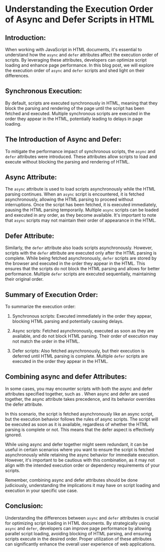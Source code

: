 # Understanding the Execution Order of Async and Defer Scripts in HTML

## Introduction:

When working with JavaScript in HTML documents, it's essential to understand how the `async` and `defer` attributes affect the execution order of scripts. By leveraging these attributes, developers can optimize script loading and enhance page performance. In this blog post, we will explore the execution order of `async` and `defer` scripts and shed light on their differences.

## Synchronous Execution:

By default, scripts are executed synchronously in HTML, meaning that they block the parsing and rendering of the page until the script has been fetched and executed. Multiple synchronous scripts are executed in the order they appear in the HTML, potentially leading to delays in page loading.

## The Introduction of Async and Defer:

To mitigate the performance impact of synchronous scripts, the `async` and `defer` attributes were introduced. These attributes allow scripts to load and execute without blocking the parsing and rendering of HTML.

## Async Attribute:

The `async` attribute is used to load scripts asynchronously while the HTML parsing continues. When an `async` script is encountered, it is fetched asynchronously, allowing the HTML parsing to proceed without interruptions. Once the script has been fetched, it is executed immediately, pausing the HTML parsing temporarily. Multiple `async` scripts can be loaded and executed in any order, as they become available. It's important to note that `async` scripts may not maintain their order of appearance in the HTML.

## Defer Attribute:

Similarly, the `defer` attribute also loads scripts asynchronously. However, scripts with the `defer` attribute are executed only after the HTML parsing is complete. While being fetched asynchronously, `defer` scripts are stored by the browser and executed in the order they appear in the HTML. This ensures that the scripts do not block the HTML parsing and allows for better performance. Multiple `defer` scripts are executed sequentially, maintaining their original order.

## Summary of Execution Order:

To summarize the execution order:

1. Synchronous scripts: Executed immediately in the order they appear, blocking HTML parsing and potentially causing delays.

2. Async scripts: Fetched asynchronously, executed as soon as they are available, and do not block HTML parsing. Their order of execution may not match the order in the HTML.

3. Defer scripts: Also fetched asynchronously, but their execution is deferred until HTML parsing is complete. Multiple `defer` scripts are executed in the order they appear in the HTML.

## Combining async and defer Attributes:

In some cases, you may encounter scripts with both the async and defer attributes specified together, such as <script async defer src="script.js"></script>. When async and defer are used together, the async attribute takes precedence, and its behavior overrides the defer attribute.

In this scenario, the script is fetched asynchronously like an async script, but the execution behavior follows the rules of async scripts. The script will be executed as soon as it is available, regardless of whether the HTML parsing is complete or not. This means that the defer aspect is effectively ignored.

While using async and defer together might seem redundant, it can be useful in certain scenarios where you want to ensure the script is fetched asynchronously while retaining the async behavior for immediate execution. However, it's important to be cautious with this combination, as it may not align with the intended execution order or dependency requirements of your scripts.

Remember, combining async and defer attributes should be done judiciously, understanding the implications it may have on script loading and execution in your specific use case.

## Conclusion:

Understanding the differences between `async` and `defer` attributes is crucial for optimizing script loading in HTML documents. By strategically using `async` and `defer`, developers can improve page performance by allowing parallel script loading, avoiding blocking of HTML parsing, and ensuring scripts execute in the desired order. Proper utilization of these attributes can significantly enhance the overall user experience of web applications.
